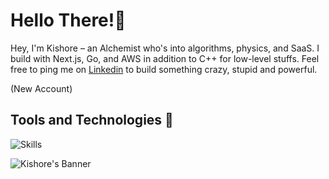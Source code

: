 # ‍Hello There!👋

Hey, I'm Kishore – an Alchemist who's into algorithms, physics, and SaaS. I build with Next.js, Go, and AWS in addition to C++ for low-level stuffs. Feel free to ping me on [Linkedin](https://www.linkedin.com/in/kishore-raja-baab55261/)
to build something crazy, stupid and powerful.

(New Account)

## Tools and Technologies 🔧
![Skills](https://skillicons.dev/icons?i=ts,react,next,tailwind,cpp,python,go,bash,express,fastapi,graphql,aws,docker,kubernetes,linux,githubactions,postgres,mongodb,redis,tensorflow)

![Kishore's Banner](https://user-images.githubusercontent.com/74038190/212284100-561aa473-3905-4a80-b561-0d28506553ee.gif)
